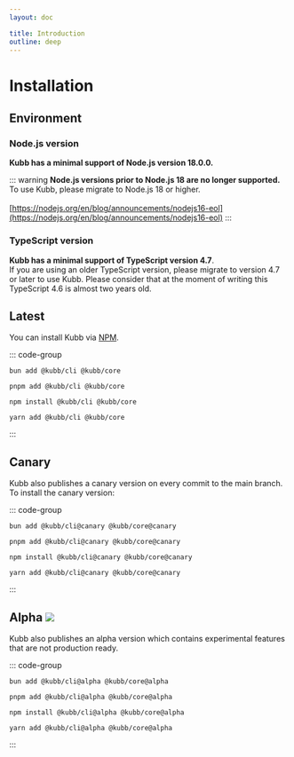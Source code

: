 ```yaml
---
layout: doc

title: Introduction
outline: deep
---
```


<script setup>

import { version } from '../../packages/core/package.json'

</script>

# Installation

## Environment

### Node.js version <Badge type="tip" text="&gt;18" />

**Kubb has a minimal support of Node.js version 18.0.0.**

::: warning
**Node.js versions prior to Node.js 18 are no longer supported.** To use Kubb, please migrate to Node.js 18 or higher. <br/><br/>
[https://nodejs.org/en/blog/announcements/nodejs16-eol](https://nodejs.org/en/blog/announcements/nodejs16-eol)
:::

### TypeScript version <Badge type="tip" text="&gt;4.7" />

**Kubb has a minimal support of TypeScript version 4.7**. <br/>
If you are using an older TypeScript version, please migrate to version 4.7 or later to use Kubb. Please consider that at the moment of writing this TypeScript 4.6 is almost two years old.

## Latest <Badge type="tip" :text="version" />

You can install Kubb via [NPM](https://www.npmjs.com/).

::: code-group

```shell [bun <img src="/feature/bun.svg"/>]
bun add @kubb/cli @kubb/core
```

```shell [pnpm <img src="/feature/pnpm.svg"/>]
pnpm add @kubb/cli @kubb/core
```

```shell [npm <img src="/feature/npm.svg"/>]
npm install @kubb/cli @kubb/core
```

```shell [yarn <img src="/feature/yarn.svg"/>]
yarn add @kubb/cli @kubb/core
```

:::

## Canary <Badge type="tip" text="canary" />

Kubb also publishes a canary version on every commit to the main branch. <br/>
To install the canary version:

::: code-group

```shell [bun <img src="/feature/bun.svg"/>]
bun add @kubb/cli@canary @kubb/core@canary
```

```shell [pnpm <img src="/feature/pnpm.svg"/>]
pnpm add @kubb/cli@canary @kubb/core@canary
```

```shell [npm <img src="/feature/npm.svg"/>]
npm install @kubb/cli@canary @kubb/core@canary
```

```shell [yarn <img src="/feature/yarn.svg"/>]
yarn add @kubb/cli@canary @kubb/core@canary
```

:::

## Alpha <img src="/icons/experimental.svg"/> <Badge type="tip" text="alpha" />

Kubb also publishes an alpha version which contains experimental features that are not production ready.

::: code-group

```shell [bun <img src="/feature/bun.svg"/>]
bun add @kubb/cli@alpha @kubb/core@alpha
```

```shell [pnpm <img src="/feature/pnpm.svg"/>]
pnpm add @kubb/cli@alpha @kubb/core@alpha
```

```shell [npm <img src="/feature/npm.svg"/>]
npm install @kubb/cli@alpha @kubb/core@alpha
```

```shell [yarn <img src="/feature/yarn.svg"/>]
yarn add @kubb/cli@alpha @kubb/core@alpha
```

:::
